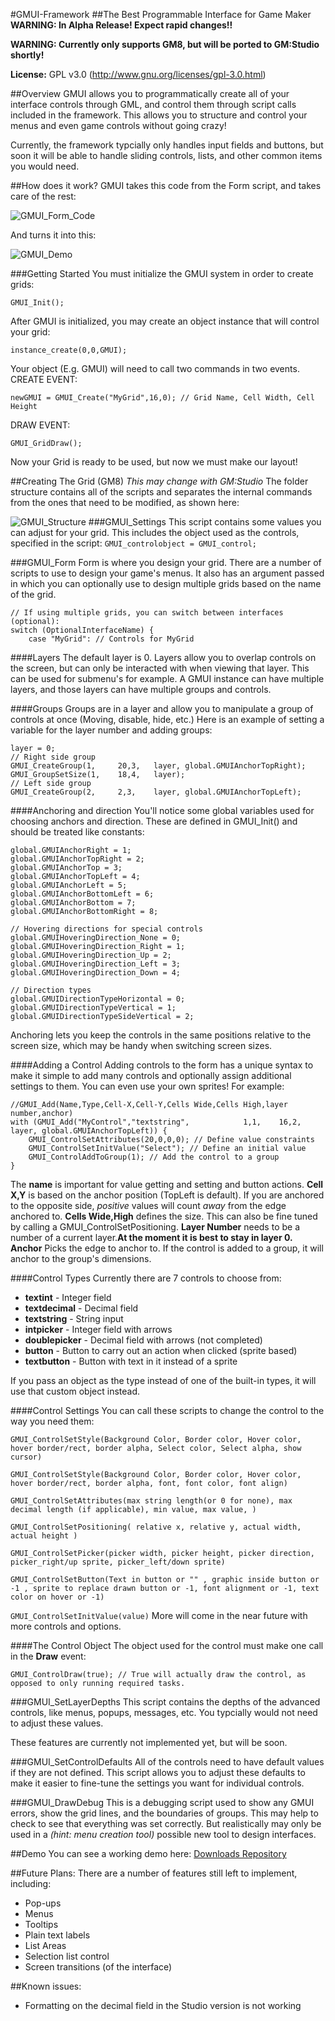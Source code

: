 #GMUI-Framework
##The Best Programmable Interface for Game Maker
**WARNING: In Alpha Release! Expect rapid changes!!**

**WARNING: Currently only supports GM8, but will be ported to GM:Studio shortly!**

<b>License:</b> GPL v3.0 (http://www.gnu.org/licenses/gpl-3.0.html)

##Overview
GMUI allows you to programmatically create all of your interface controls through GML, and control them through script calls included in the framework. This allows you to structure and control your menus and even game controls without going crazy!

Currently, the framework typcially only handles input fields and buttons, but soon it will be able to handle sliding controls, lists, and other common items you would need.

##How does it work?
GMUI takes this code from the Form script, and takes care of the rest:

![GMUI_Form_Code](docs/GMUI_Form_Code.png)

And turns it into this:

![GMUI_Demo](docs/GMUI_Demo.png)


###Getting Started
You must initialize the GMUI system in order to create grids:

`GMUI_Init();`

After GMUI is initialized, you may create an object instance that will control your grid:

`instance_create(0,0,GMUI);`

Your object (E.g. GMUI) will need to call two commands in two events.
CREATE EVENT:

`newGMUI = GMUI_Create("MyGrid",16,0); // Grid Name, Cell Width, Cell Height`

DRAW EVENT:

`GMUI_GridDraw();`

Now your Grid is ready to be used, but now we must make our layout!

##Creating The Grid (GM8)
*This may change with GM:Studio*
The folder structure contains all of the scripts and separates the internal commands from the ones that need to be modified, as shown here:

![GMUI_Structure](docs/GMUI_Structure.png)
###GMUI_Settings
This script contains some values you can adjust for your grid. This includes the object used  as the controls, specified in the script:
`GMUI_controlobject = GMUI_control;`


###GMUI_Form
Form is where you design your grid. There are a number of scripts to use to design your game's menus. It also has an argument passed in which you can optionally use to design multiple grids based on the name of the grid.

```
// If using multiple grids, you can switch between interfaces (optional):
switch (OptionalInterfaceName) {
    case "MyGrid": // Controls for MyGrid
```

####Layers
The default layer is 0. Layers allow you to overlap controls on the screen, but can only be interacted with when viewing that layer. This can be used for submenu's for example. A GMUI instance can have multiple layers, and those layers can have multiple groups and controls.

####Groups
Groups are in a layer and allow you to manipulate a group of controls at once (Moving, disable, hide, etc.) Here is an example of setting a variable for the layer number and adding groups:
```
layer = 0;
// Right side group
GMUI_CreateGroup(1,     20,3,   layer, global.GMUIAnchorTopRight);
GMUI_GroupSetSize(1,    18,4,   layer);
// Left side group
GMUI_CreateGroup(2,     2,3,    layer, global.GMUIAnchorTopLeft);
```

####Anchoring and direction
You'll notice some global variables used for choosing anchors and direction. These are defined in GMUI_Init() and should be treated like constants:
```
global.GMUIAnchorRight = 1;
global.GMUIAnchorTopRight = 2;
global.GMUIAnchorTop = 3;
global.GMUIAnchorTopLeft = 4;
global.GMUIAnchorLeft = 5;
global.GMUIAnchorBottomLeft = 6;
global.GMUIAnchorBottom = 7;
global.GMUIAnchorBottomRight = 8;

// Hovering directions for special controls
global.GMUIHoveringDirection_None = 0;
global.GMUIHoveringDirection_Right = 1;
global.GMUIHoveringDirection_Up = 2;
global.GMUIHoveringDirection_Left = 3;
global.GMUIHoveringDirection_Down = 4;

// Direction types
global.GMUIDirectionTypeHorizontal = 0;
global.GMUIDirectionTypeVertical = 1;
global.GMUIDirectionTypeSideVertical = 2;
```

Anchoring lets you keep the controls in the same positions relative to the screen size, which may be handy when switching screen sizes.

####Adding a Control
Adding controls to the form has a unique syntax to make it simple to add many controls and optionally assign additional settings to them. You can even use your own sprites! For example:
```
//GMUI_Add(Name,Type,Cell-X,Cell-Y,Cells Wide,Cells High,layer number,anchor)
with (GMUI_Add("MyControl","textstring",            1,1,    16,2,   layer, global.GMUIAnchorTopLeft)) {
    GMUI_ControlSetAttributes(20,0,0,0); // Define value constraints
    GMUI_ControlSetInitValue("Select"); // Define an initial value
    GMUI_ControlAddToGroup(1); // Add the control to a group
}
```
The **name** is important for value getting and setting and button actions.
**Cell X,Y** is based on the anchor position (TopLeft is default). If you are anchored to the opposite side, *positive* values will count *away* from the edge anchored to.
**Cells Wide,High** defines the size. This can also be fine tuned by calling a GMUI_ControlSetPositioning.
**Layer Number** needs to be a number of a current layer.**At the moment it is best to stay in layer 0.**
**Anchor** Picks the edge to anchor to. If the control is added to a group, it will anchor to the group's dimensions.

####Control Types
Currently there are 7 controls to choose from:
- **textint** - Integer field
- **textdecimal** - Decimal field
- **textstring** - String input
- **intpicker** - Integer field with arrows
- **doublepicker** - Decimal field with arrows (not completed)
- **button** - Button to carry out an action when clicked (sprite based)
- **textbutton** - Button with text in it instead of a sprite

If you pass an object as the type instead of one of the built-in types, it will use that custom object instead.

####Control Settings
You can call these scripts to change the control to the way you need them:

`GMUI_ControlSetStyle(Background Color, Border color, Hover color, hover border/rect, border alpha, Select color, Select alpha, show cursor)`

`GMUI_ControlSetStyle(Background Color, Border color, Hover color, hover border/rect, border alpha, font, font color, font align)`

`GMUI_ControlSetAttributes(max string length(or 0 for none), max decimal length (if applicable), min value, max value, )`

`GMUI_ControlSetPositioning( relative x, relative y, actual width, actual height )`

`GMUI_ControlSetPicker(picker width, picker height, picker direction, picker_right/up sprite, picker_left/down sprite)`

`GMUI_ControlSetButton(Text in button or "" , graphic inside button or -1 , sprite to replace drawn button or -1, font alignment or -1, text color on hover or -1)`

`GMUI_ControlSetInitValue(value)`
More will come in the near future with more controls and options.

####The Control Object
The object used for the control must make one call in the **Draw** event:

`GMUI_ControlDraw(true); // True will actually draw the control, as opposed to only running required tasks.`

###GMUI_SetLayerDepths
This script contains the depths of the advanced controls, like menus, popups, messages, etc. You typcially would not need to adjust these values.

These features are currently not implemented yet, but will be soon.

###GMUI_SetControlDefaults
All of the controls need to have default values if they are not defined. This script allows you to adjust these defaults to make it easier to fine-tune the settings you want for individual controls.

###GMUI_DrawDebug
This is a debugging script used to show any GMUI errors, show the grid lines, and the boundaries of groups. This may help to check to see that everything was set correctly. But realistically may only be used in a *(hint: menu creation tool)* possible new tool to design interfaces.

##Demo
You can see a working demo here:
[Downloads Repository](https://bitbucket.org/asmarkis/gmui/downloads)

##Future Plans:
There are a number of features still left to implement, including:
- Pop-ups
- Menus
- Tooltips
- Plain text labels
- List Areas
- Selection list control
- Screen transitions (of the interface)

##Known issues:
- Formatting on the decimal field in the Studio version is not working
